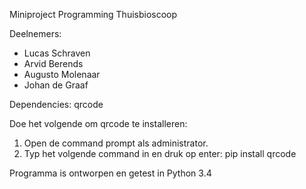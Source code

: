 Miniproject Programming Thuisbioscoop


Deelnemers:
* Lucas Schraven
* Arvid Berends
* Augusto Molenaar
* Johan de Graaf



Dependencies: qrcode

Doe het volgende om qrcode te installeren:

1. Open de command prompt als administrator.
2. Typ het volgende command in en druk op enter: pip install qrcode

Programma is ontworpen en getest in Python 3.4
